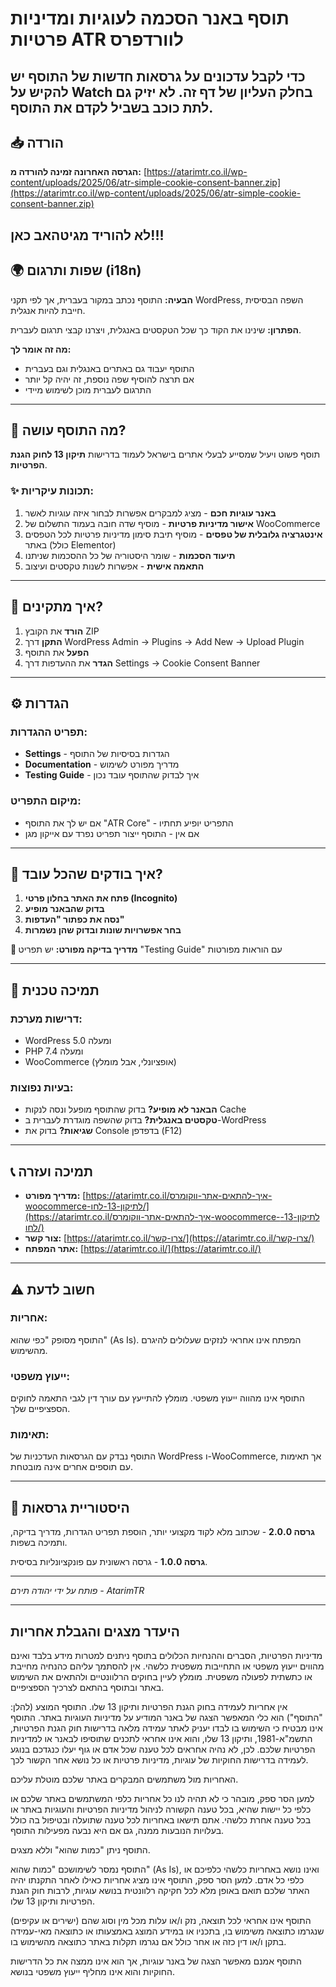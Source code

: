 # תוסף באנר הסכמה לעוגיות ומדיניות פרטיות ATR לוורדפרס

## כדי לקבל עדכונים על גרסאות חדשות של התוסף יש להקיש על Watch בחלק העליון של דף זה. לא יזיק גם לתת כוכב בשביל לקדם את התוסף.

## 📥 הורדה
**הגרסה האחרונה זמינה להורדה מ:**
[https://atarimtr.co.il/wp-content/uploads/2025/06/atr-simple-cookie-consent-banner.zip](https://atarimtr.co.il/wp-content/uploads/2025/06/atr-simple-cookie-consent-banner.zip)

לא להוריד מגיטהאב כאן!!!
---

## 🌍 שפות ותרגום (i18n)

**הבעיה:** התוסף נכתב במקור בעברית, אך לפי תקני WordPress, השפה הבסיסית חייבת להיות אנגלית.

**הפתרון:** שינינו את הקוד כך שכל הטקסטים באנגלית, ויצרנו קבצי תרגום לעברית.

**מה זה אומר לך:**
- התוסף יעבוד גם באתרים באנגלית וגם בעברית
- אם תרצה להוסיף שפה נוספת, זה יהיה קל יותר
- התרגום לעברית מוכן לשימוש מיידי

---

## 🎯 מה התוסף עושה?

תוסף פשוט ויעיל שמסייע לבעלי אתרים בישראל לעמוד בדרישות **תיקון 13 לחוק הגנת הפרטיות**.

### ✨ תכונות עיקריות:

1. **באנר עוגיות חכם** - מציג למבקרים אפשרות לבחור איזה עוגיות לאשר
2. **אישור מדיניות פרטיות** - מוסיף שדה חובה בעמוד התשלום של WooCommerce
3. **אינטגרציה גלובלית של טפסים** - מוסיף תיבת סימון מדיניות פרטיות לכל הטפסים באתר (כולל Elementor)
4. **תיעוד הסכמות** - שומר היסטוריה של כל ההסכמות שניתנו
5. **התאמה אישית** - אפשרות לשנות טקסטים ועיצוב

---

## 🚀 איך מתקינים?

1. **הורד** את הקובץ ZIP
2. **התקן** דרך WordPress Admin → Plugins → Add New → Upload Plugin
3. **הפעל** את התוסף
4. **הגדר** את ההעדפות דרך Settings → Cookie Consent Banner

---

## ⚙️ הגדרות

### תפריט ההגדרות:
- **Settings** - הגדרות בסיסיות של התוסף
- **Documentation** - מדריך מפורט לשימוש
- **Testing Guide** - איך לבדוק שהתוסף עובד נכון

### מיקום התפריט:
- אם יש לך את התוסף "ATR Core" - התפריט יופיע תחתיו
- אם אין - התוסף ייצור תפריט נפרד עם אייקון מגן

---

## 🧪 איך בודקים שהכל עובד?

1. **פתח את האתר בחלון פרטי (Incognito)**
2. **בדוק שהבאנר מופיע**
3. **נסה את כפתור "העדפות"**
4. **בחר אפשרויות שונות ובדוק שהן נשמרות**

**📖 מדריך בדיקה מפורט:** יש תפריט "Testing Guide" עם הוראות מפורטות

---

## 🔧 תמיכה טכנית

### דרישות מערכת:
- WordPress 5.0 ומעלה
- PHP 7.4 ומעלה
- WooCommerce (אופציונלי, אבל מומלץ)

### בעיות נפוצות:
- **הבאנר לא מופיע?** בדוק שהתוסף מופעל ונסה לנקות Cache
- **טקסטים באנגלית?** בדוק שהשפה מוגדרת לעברית ב-WordPress
- **שגיאות?** בדוק את Console בדפדפן (F12)

---

## 📞 תמיכה ועזרה

- **מדריך מפורט:** [https://atarimtr.co.il/איך-להתאים-אתר-ווקומרס-woocommerce-לתיקון-13-לחו/](https://atarimtr.co.il/איך-להתאים-אתר-ווקומרס-woocommerce-לתיקון-13-לחו/)
- **צור קשר:** [https://atarimtr.co.il/צרו-קשר/](https://atarimtr.co.il/צרו-קשר/)
- **אתר המפתח:** [https://atarimtr.co.il/](https://atarimtr.co.il/)

---

## ⚠️ חשוב לדעת

### אחריות:
התוסף מסופק "כפי שהוא" (As Is). המפתח אינו אחראי לנזקים שעלולים להיגרם מהשימוש.

### ייעוץ משפטי:
התוסף אינו מהווה ייעוץ משפטי. מומלץ להתייעץ עם עורך דין לגבי התאמה לחוקים הספציפיים שלך.

### תאימות:
התוסף נבדק עם הגרסאות העדכניות של WordPress ו-WooCommerce, אך תאימות עם תוספים אחרים אינה מובטחת.

---

## 📝 היסטוריית גרסאות

**גרסה 2.0.0** - שכתוב מלא לקוד מקצועי יותר, הוספת תפריט הגדרות, מדריך בדיקה, ותמיכה בשפות.

**גרסה 1.0.0** - גרסה ראשונית עם פונקציונליות בסיסית.

---

*פותח על ידי יהודה תירם - AtarimTR*

---

## היעדר מצגים והגבלת אחריות

מדיניות הפרטיות, הסברים וההנחיות הכלולים בתוסף ניתנים למטרות מידע בלבד ואינם מהווים ייעוץ משפטי או התחייבות משפטית כלשהי. אין להסתמך עליהם כהנחיה מחייבת או כתשתית לפעולה משפטית. מומלץ לעיין בחוקים הרלוונטיים ולהתאים את השימוש באתר ובתוסף בהתאם לצרכיך הספציפיים.

אין אחריות לעמידה בחוק הגנת הפרטיות ותיקון 13 שלו. התוסף המוצע (להלן: "התוסף") הוא כלי המאפשר הצגה של באנר המודיע על מדיניות העוגיות באתר. התוסף אינו מבטיח כי השימוש בו לבדו יעניק לאתר עמידה מלאה בדרישות חוק הגנת הפרטיות, התשמ"א-1981, ותיקון 13 שלו, והוא אינו אחראי לתכנים שתוסיפו לבאנר או למדיניות הפרטיות שלכם. לכן, לא נהיה אחראים לכל טענה שכל אדם או גוף יעלו כנגדכם בנוגע לעמידה בדרישות החוקיות של עוגיות, מדיניות פרטיות או כל נושא אחר הקשור לכך.

האחריות מול משתמשים המבקרים באתר שלכם מוטלת עליכם.

למען הסר ספק, מובהר כי לא תהיה לנו כל אחריות כלפי המשתמשים באתר שלכם או כלפי כל יישות שהיא, בכל טענה הקשורה לניהול מדיניות הפרטיות והעוגיות באתר או בכל טענה אחרת כלשהי. אתם תישאו באחריות לכל טענה שתועלה ובטיפול בה כולל בעלויות הנובעות ממנה, גם אם היא נבעה מפעילות התוסף.

התוסף ניתן "כמות שהוא" וללא מצגים.

התוסף נמסר לשימושכם "כמות שהוא" (As Is), ואינו נושא באחריות כלשהי כלפיכם או כלפי כל אדם. למען הסר ספק, התוסף אינו מציג אחריות כאילו לאחר התקנתו יהיה האתר שלכם תואם באופן מלא לכל חקיקה רלוונטית בנושא עוגיות, לרבות חוק הגנת הפרטיות ותיקון 13 שלו.

התוסף אינו אחראי לכל תוצאה, נזק ו/או עלות מכל מין וסוג שהם (ישירים או עקיפים) שנגרמו כתוצאה משימוש בו, בתכניו או במידע המוצג באמצעותו או כתוצאה מאי-עמידה בתקן ו/או דין כזה או אחר כולל אם נגרמו תקלות באתר כתוצאה מהשימוש בו.

התוסף אמנם מאפשר הצגה של באנר עוגיות, אך הוא אינו ממצה את כל הדרישות החוקיות והוא אינו מחליף ייעוץ משפטי בנושא.
